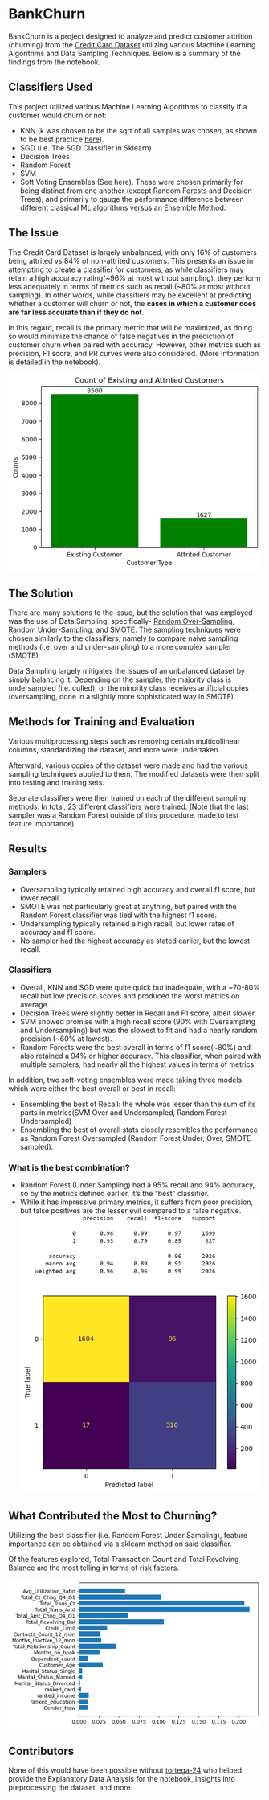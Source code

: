 # BankChurn 

BankChurn is a project designed to analyze and predict customer attrition (churning) from the [Credit Card Dataset](https://www.kaggle.com/datasets/sakshigoyal7/credit-card-customers) utilizing various Machine Learning Algorithms and Data Sampling Techniques. 
Below is a summary of the findings from the notebook.

## Classifiers Used 
This project utilized various Machine Learning Algorithms to classify if a customer would churn or not: 
- KNN (k was chosen to be the sqrt of all samples was chosen, as shown to be best practice [here](https://towardsdatascience.com/how-to-find-the-optimal-value-of-k-in-knn-35d936e554eb?gi=a531f45dfde4#:~:text=The%20optimal%20K%20value%20usually,be%20aware%20of%20the%20outliers)). 
- SGD (i.e. The SGD Classifier in Sklearn)
- Decision Trees
- Random Forest
- SVM
- Soft Voting Ensembles (See here). 
These were chosen primarily for being distinct from one another (except Random Forests and Decision Trees), and primarily to gauge the performance difference between different classical ML algorithms versus an Ensemble Method. 

## The Issue 

The Credit Card Dataset is largely unbalanced, with only 16% of customers being attrited vs 84% of non-attrited customers. 
This presents an issue in attempting to create a classifier for customers, as while classifiers may retain a high accuracy rating(~96% at most without sampling), they perform less adequately in terms of metrics such as recall (~80% at most without sampling). 
In other words, while classifiers may be excellent at predicting whether a customer will churn or not, the **cases in which a customer does are far less accurate than if they do not**. 

In this regard, recall is the primary metric that will be maximized, as doing so would minimize the chance of false negatives in the prediction of customer churn when paired with accuracy. 
However, other metrics such as precision, F1 score, and PR curves were also considered. (More information is detailed in the notebook). 

![A bar graph showing 84 percent of customers being non-attrited for a total of 8500 and 16 percent of customers being attrited for a total of 1627](https://github.com/pw45000/BankChurn/blob/main/images/customer.png?raw=true)

## The Solution
There are many solutions to the issue, but the solution that was employed was the use of Data Sampling, specifically- [Random Over-Sampling](https://machinelearningmastery.com/random-oversampling-and-undersampling-for-imbalanced-classification/#:~:text=FREE%20Mini%2DCourse-,Random%20Oversampling%20Imbalanced%20Datasets,-Random%20oversampling%20involves), [Random Under-Sampling](https://machinelearningmastery.com/random-oversampling-and-undersampling-for-imbalanced-classification/#:~:text=look%20at%20undersampling.-,Random%20Undersampling%20Imbalanced%20Datasets,-Random%20undersampling%20involves), and [SMOTE](https://machinelearningmastery.com/smote-oversampling-for-imbalanced-classification/). 
The sampling techniques were chosen similarly to the classifiers, namely to compare naive sampling methods (i.e. over and under-sampling) to a more complex sampler (SMOTE).

Data Sampling largely mitigates the issues of an unbalanced dataset by simply balancing it. Depending on the sampler, the majority class is undersampled (i.e. culled), or the minority class receives artificial copies (oversampling, done in a slightly more sophisticated way in SMOTE).

## Methods for Training and Evaluation
Various multiprocessing steps such as removing certain multicollinear columns, standardizing the dataset, and more were undertaken. 

Afterward, various copies of the dataset were made and had the various sampling techniques applied to them. The modified datasets were then split into testing and training sets. 

Separate classifiers were then trained on each of the different sampling methods. In total, 23 different classifiers were trained. 
(Note that the last sampler was a Random Forest outside of this procedure, made to test feature importance).


## Results 

### Samplers 
- Oversampling typically retained high accuracy and overall f1 score, but lower recall.
- SMOTE was not particularly great at anything, but paired with the Random Forest classifier was tied with the highest f1 score. 
- Undersampling typically retained a high recall, but lower rates of accuracy and f1 score. 
- No sampler had the highest accuracy as stated earlier, but the lowest recall. 

### Classifiers 
- Overall, KNN and SGD were quite quick but inadequate, with a ~70-80% recall but low precision scores and produced the worst metrics on average.
- Decision Trees were slightly better in Recall and F1 score, albeit slower. 
- SVM showed promise with a high recall score (90% with Oversampling and Undersampling) but was the slowest to fit and had a nearly random precision (~60% at lowest). 
- Random Forests were the best overall in terms of f1 score(~80%) and also retained a 94% or higher accuracy. This classifier, when paired with multiple samplers, had nearly all the highest values in terms of metrics. 

In addition, two soft-voting ensembles were made taking three models which were either the best overall or best in recall: 
- Ensembling the best of Recall: the whole was lesser than the sum of its parts in metrics(SVM Over and Undersampled, Random Forest Undersampled)
- Ensembling the best of overall stats closely resembles the performance as Random Forest Oversampled (Random Forest Under, Over, SMOTE sampled).

### What is the best combination? 
- Random Forest (Under Sampling) had a 95% recall and 94% accuracy, so by the metrics defined earlier, it’s the “best” classifier.
- While it has impressive primary metrics, it suffers from poor precision, but false positives are the lesser evil compared to a false negative.
![The metrics of the Random Forest Classifier. It has a 95% recall and 94% accuracy, as well as 77% precision and an 85% f1 score.](https://github.com/pw45000/BankChurn/blob/main/images/metrics.png?raw=true)
![The confusion matrix of the Random Forest Classifier. It has 1604 true positives, 310 true negatives, 95 false positives, and 17 false negatives.](https://github.com/pw45000/BankChurn/blob/main/images/confusion_matrix.png?raw=true)

## What Contributed the Most to Churning? 
Utilizing the best classifier (i.e. Random Forest Under Sampling), feature importance can be obtained via a sklearn method on said classifier. 

Of the features explored, Total Transaction Count and Total Revolving Balance are the most telling in terms of risk factors. 

![The graph of each feature's importance. Here, outside of the previously mentioned factors, the revolving balance and change from quarter 4 to 1 are the most important.](https://github.com/pw45000/BankChurn/blob/main/images/feature_importance.png?raw=true)


## Contributors 
None of this would have been possible without [tortega-24](https://github.com/tortega-24) who helped provide the Explanatory Data Analysis for the notebook, insights into preprocessing the dataset, and more. 

